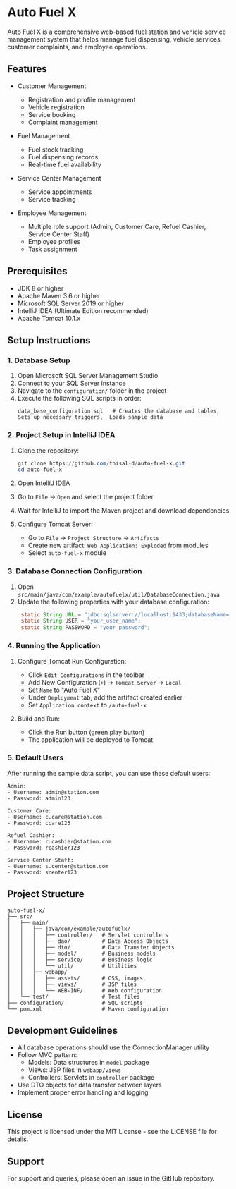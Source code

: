 # Auto Fuel X

Auto Fuel X is a comprehensive web-based fuel station and vehicle service management system that helps manage fuel
dispensing, vehicle services, customer complaints, and employee operations.

## Features

- Customer Management
    - Registration and profile management
    - Vehicle registration
    - Service booking
    - Complaint management

- Fuel Management
    - Fuel stock tracking
    - Fuel dispensing records
    - Real-time fuel availability

- Service Center Management
    - Service appointments
    - Service tracking

- Employee Management
    - Multiple role support (Admin, Customer Care, Refuel Cashier, Service Center Staff)
    - Employee profiles
    - Task assignment

## Prerequisites

- JDK 8 or higher
- Apache Maven 3.6 or higher
- Microsoft SQL Server 2019 or higher
- IntelliJ IDEA (Ultimate Edition recommended)
- Apache Tomcat 10.1.x

## Setup Instructions

### 1. Database Setup

1. Open Microsoft SQL Server Management Studio
2. Connect to your SQL Server instance
3. Navigate to the `configuration/` folder in the project
4. Execute the following SQL scripts in order:
   ```
   data_base_configuration.sql   # Creates the database and tables, Sets up necessary triggers,  Loads sample data
   ```

### 2. Project Setup in IntelliJ IDEA

1. Clone the repository:
   ```powershell
   git clone https://github.com/thisal-d/auto-fuel-x.git
   cd auto-fuel-x
   ```

2. Open IntelliJ IDEA
3. Go to `File` → `Open` and select the project folder
4. Wait for IntelliJ to import the Maven project and download dependencies
5. Configure Tomcat Server:
    - Go to `File` → `Project Structure` → `Artifacts`
    - Create new artifact: `Web Application: Exploded` from modules
    - Select `auto-fuel-x` module

### 3. Database Connection Configuration

1. Open `src/main/java/com/example/autofuelx/util/DatabaseConnection.java`
2. Update the following properties with your database configuration:
   ```java
    static String URL = "jdbc:sqlserver://localhost:1433;databaseName=your_db_name;encrypt=false;";
    static String USER = "your_user_name";
    static String PASSWORD = "your_password";
   ```

### 4. Running the Application

1. Configure Tomcat Run Configuration:
    - Click `Edit Configurations` in the toolbar
    - Add New Configuration (`+`) → `Tomcat Server` → `Local`
    - Set `Name` to "Auto Fuel X"
    - Under `Deployment` tab, add the artifact created earlier
    - Set `Application context` to `/auto-fuel-x`

2. Build and Run:
    - Click the Run button (green play button)
    - The application will be deployed to Tomcat

### 5. Default Users

After running the sample data script, you can use these default users:

```
Admin:
- Username: admin@station.com
- Password: admin123

Customer Care:
- Username: c.care@station.com
- Password: ccare123

Refuel Cashier:
- Username: r.cashier@station.com
- Password: rcashier123

Service Center Staff:
- Username: s.center@station.com
- Password: scenter123
```

## Project Structure

```
auto-fuel-x/
├── src/
│   ├── main/
│   │   ├── java/com/example/autofuelx/
│   │   │   ├── controller/   # Servlet controllers
│   │   │   ├── dao/          # Data Access Objects
│   │   │   ├── dto/          # Data Transfer Objects
│   │   │   ├── model/        # Business models
│   │   │   ├── service/      # Business logic
│   │   │   └── util/         # Utilities
│   │   ├── webapp/
│   │   │   ├── assets/       # CSS, images
│   │   │   ├── views/        # JSP files
│   │   │   └── WEB-INF/      # Web configuration
│   └── test/                 # Test files
├── configuration/            # SQL scripts
└── pom.xml                   # Maven configuration
```

## Development Guidelines

- All database operations should use the ConnectionManager utility
- Follow MVC pattern:
    - Models: Data structures in `model` package
    - Views: JSP files in `webapp/views`
    - Controllers: Servlets in `controller` package
- Use DTO objects for data transfer between layers
- Implement proper error handling and logging

## License

This project is licensed under the MIT License - see the LICENSE file for details.

## Support

For support and queries, please open an issue in the GitHub repository.